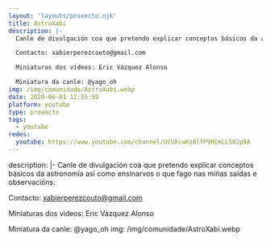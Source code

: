 ```yaml
---
layout: 'layouts/proxecto.njk'
title: AstroXabi
description: |-
  Canle de divulgación coa que pretendo explicar conceptos básicos da astronomía así como ensinarvos o que fago nas miñas saídas e observacións.

  Contacto: xabierperezcouto@gmail.com

  Miniaturas dos vídeos: Eric Vázquez Alonso

  Miniatura da canle: @yago_oh
img: /img/comunidade/AstroXabi.webp
date: 2020-06-01 12:55:59
platform: youtube
type: proxecto
tags:
  - youtube
redes:
  youtube: https://www.youtube.com/channel/UCUXcwKz8lfP9HCmLLS0Jp9A
---
```

description: |-
  Canle de divulgación coa que pretendo explicar conceptos básicos da astronomía así como ensinarvos o que fago nas miñas saídas e observacións.

  Contacto: xabierperezcouto@gmail.com

  Miniaturas dos vídeos: Eric Vázquez Alonso

  Miniatura da canle: @yago_oh
img: /img/comunidade/AstroXabi.webp
